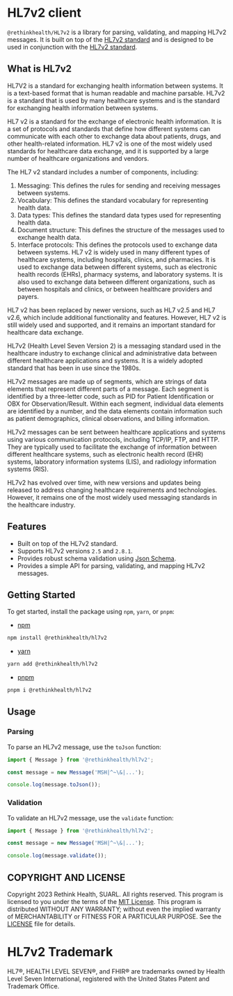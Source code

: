 HL7v2 client
=============

`@rethinkhealth/HL7v2` is a library for parsing, validating, and mapping HL7v2 messages. It is built on top of the [HL7v2 standard](https://www.hl7.org/implement/standards/product_section.cfm?section=13) and is designed to be used in conjunction with the [HL7v2 standard](https://www.hl7.org/implement/standards/product_section.cfm?section=13).

## What is HL7v2

HL7V2 is a standard for exchanging health information between systems. It is a text-based format that is human readable and machine parsable. HL7v2 is a standard that is used by many healthcare systems and is the standard for exchanging health information between systems.

HL7 v2 is a standard for the exchange of electronic health information. It is a set of protocols and standards that define how different systems can communicate with each other to exchange data about patients, drugs, and other health-related information. HL7 v2 is one of the most widely used standards for healthcare data exchange, and it is supported by a large number of healthcare organizations and vendors.

The HL7 v2 standard includes a number of components, including:
1. Messaging: This defines the rules for sending and receiving messages between systems.
2. Vocabulary: This defines the standard vocabulary for representing health data.
3. Data types: This defines the standard data types used for representing health data.
4. Document structure: This defines the structure of the messages used to exchange health data.
5. Interface protocols: This defines the protocols used to exchange data between systems.
HL7 v2 is widely used in many different types of healthcare systems, including hospitals, clinics, and pharmacies. It is used to exchange data between different systems, such as electronic health records (EHRs), pharmacy systems, and laboratory systems. It is also used to exchange data between different organizations, such as between hospitals and clinics, or between healthcare providers and payers.

HL7 v2 has been replaced by newer versions, such as HL7 v2.5 and HL7 v2.6, which include additional functionality and features. However, HL7 v2 is still widely used and supported, and it remains an important standard for healthcare data exchange.

HL7v2 (Health Level Seven Version 2) is a messaging standard used in the healthcare industry to exchange clinical and administrative data between different healthcare applications and systems. It is a widely adopted standard that has been in use since the 1980s.

HL7v2 messages are made up of segments, which are strings of data elements that represent different parts of a message. Each segment is identified by a three-letter code, such as PID for Patient Identification or OBX for Observation/Result. Within each segment, individual data elements are identified by a number, and the data elements contain information such as patient demographics, clinical observations, and billing information.

HL7v2 messages can be sent between healthcare applications and systems using various communication protocols, including TCP/IP, FTP, and HTTP. They are typically used to facilitate the exchange of information between different healthcare systems, such as electronic health record (EHR) systems, laboratory information systems (LIS), and radiology information systems (RIS).

HL7v2 has evolved over time, with new versions and updates being released to address changing healthcare requirements and technologies. However, it remains one of the most widely used messaging standards in the healthcare industry.

## Features

- Built on top of the HL7v2 standard.
- Supports HL7v2 versions `2.5` and `2.8.1`.
- Provides robust schema validation using [Json Schema](https://json-schema.org/).
- Provides a simple API for parsing, validating, and mapping HL7v2 messages.

## Getting Started

To get started, install the package using `npm`, `yarn`, or `pnpm`:

- [npm](https://www.npmjs.com/)

```bash
npm install @rethinkhealth/hl7v2
```

- [yarn](https://yarnpkg.com/)

```bash
yarn add @rethinkhealth/hl7v2
```

- [pnpm](https://pnpm.io/)

```bash
pnpm i @rethinkhealth/hl7v2
```

## Usage

### Parsing

To parse an HL7v2 message, use the `toJson` function:

```typescript
import { Message } from '@rethinkhealth/hl7v2';

const message = new Message('MSH|^~\&|...');

console.log(message.toJson());
```

### Validation

To validate an HL7v2 message, use the `validate` function:

```typescript
import { Message } from '@rethinkhealth/hl7v2';

const message = new Message('MSH|^~\&|...');

console.log(message.validate());
```

## COPYRIGHT AND LICENSE

Copyright 2023 Rethink Health, SUARL. All rights reserved. This program is licensed to you under the terms of the [MIT License](https://opensource.org/licenses/MIT). This program is distributed WITHOUT ANY WARRANTY; without even the implied warranty of MERCHANTABILITY or FITNESS FOR A PARTICULAR PURPOSE. See the [LICENSE](LICENSE) file for details.

# HL7v2 Trademark

HL7®, HEALTH LEVEL SEVEN®, and FHIR® are trademarks owned by Health Level Seven International, registered with the United States Patent and Trademark Office.